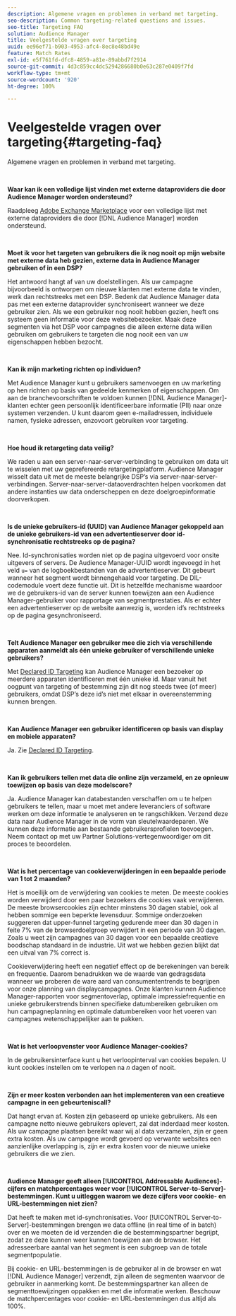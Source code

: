 ```yaml
---
description: Algemene vragen en problemen in verband met targeting.
seo-description: Common targeting-related questions and issues.
seo-title: Targeting FAQ
solution: Audience Manager
title: Veelgestelde vragen over targeting
uuid: ee96ef71-b903-4953-afc4-8ec8e48bd49e
feature: Match Rates
exl-id: e5f761fd-dfc8-4859-a81e-89abbd7f2914
source-git-commit: 4d3c859cc4dc5294286680b0e63c287e0409f7fd
workflow-type: tm+mt
source-wordcount: '920'
ht-degree: 100%

---
```


# Veelgestelde vragen over targeting{#targeting-faq}

Algemene vragen en problemen in verband met targeting.

<br>

<!-- 

faq_targeting.xml

 -->

**Waar kan ik een volledige lijst vinden met externe dataproviders die door Audience Manager worden ondersteund?**

Raadpleeg [Adobe Exchange Marketplace](https://exchange.adobe.com/experiencecloud.html) voor een volledige lijst met externe dataproviders die door [!DNL Audience Manager] worden ondersteund.

<br>

**Moet ik voor het targeten van gebruikers die ik nog nooit op mijn website met externe data heb gezien, externe data in Audience Manager gebruiken of in een DSP?**

Het antwoord hangt af van uw doelstellingen. Als uw campagne bijvoorbeeld is ontworpen om nieuwe klanten met externe data te vinden, werk dan rechtstreeks met een DSP. Bedenk dat Audience Manager data pas met een externe dataprovider synchroniseert wanneer we deze gebruiker zien. Als we een gebruiker nog nooit hebben gezien, heeft ons systeem geen informatie voor deze websitebezoeker. Maak deze segmenten via het DSP voor campagnes die alleen externe data willen gebruiken om gebruikers te targeten die nog nooit een van uw eigenschappen hebben bezocht.

<br>

**Kan ik mijn marketing richten op individuen?**

Met Audience Manager kunt u gebruikers samenvoegen en uw marketing op hen richten op basis van gedeelde kenmerken of eigenschappen. Om aan de branchevoorschriften te voldoen kunnen [!DNL Audience Manager]-klanten echter geen persoonlijk identificeerbare informatie (PII) naar onze systemen verzenden. U kunt daarom geen e-mailadressen, individuele namen, fysieke adressen, enzovoort gebruiken voor targeting.

<br>

**Hoe houd ik retargeting data veilig?**

We raden u aan een server-naar-server-verbinding te gebruiken om data uit te wisselen met uw geprefereerde retargetingplatform. Audience Manager wisselt data uit met de meeste belangrijke DSP’s via server-naar-server-verbindingen. Server-naar-server-dataoverdrachten helpen voorkomen dat andere instanties uw data onderscheppen en deze doelgroepinformatie doorverkopen.

<br>

**Is de unieke gebruikers-id (UUID) van Audience Manager gekoppeld aan de unieke gebruikers-id van een advertentieserver door id-synchronisatie rechtstreeks op de pagina?**

Nee. Id-synchronisaties worden niet op de pagina uitgevoerd voor onsite uitgevers of servers. De Audience Manager-UUID wordt ingevoegd in het veld `u=` van de logboekbestanden van de advertentieserver. Dit gebeurt wanneer het segment wordt binnengehaald voor targeting. De DIL-codemodule voert deze functie uit. Dit is hetzelfde mechanisme waardoor we de gebruikers-id van de server kunnen toewijzen aan een Audience Manager-gebruiker voor rapportage van segmentprestaties. Als er echter een advertentieserver op de website aanwezig is, worden id’s rechtstreeks op de pagina gesynchroniseerd.

<br>

**Telt Audience Manager een gebruiker mee die zich via verschillende apparaten aanmeldt als één unieke gebruiker of verschillende unieke gebruikers?**

Met [Declared ID Targeting](../features/declared-ids.md#declared-id-targeting) kan Audience Manager een bezoeker op meerdere apparaten identificeren met één unieke id. Maar vanuit het oogpunt van targeting of bestemming zijn dit nog steeds twee (of meer) gebruikers, omdat DSP’s deze id’s niet met elkaar in overeenstemming kunnen brengen.

<br>

**Kan Audience Manager een gebruiker identificeren op basis van display en mobiele apparaten?**

Ja. Zie [Declared ID Targeting](../features/declared-ids.md#declared-id-targeting).

<br>

**Kan ik gebruikers tellen met data die online zijn verzameld, en ze opnieuw toewijzen op basis van deze modelscore?**

Ja. Audience Manager kan databestanden verschaffen om u te helpen gebruikers te tellen, maar u moet met andere leveranciers of software werken om deze informatie te analyseren en te rangschikken. Verzend deze data naar Audience Manager in de vorm van sleutelwaardeparen. We kunnen deze informatie aan bestaande gebruikersprofielen toevoegen. Neem contact op met uw Partner Solutions-vertegenwoordiger om dit proces te beoordelen.

<br>

**Wat is het percentage van cookieverwijderingen in een bepaalde periode van 1 tot 2 maanden?**

Het is moeilijk om de verwijdering van cookies te meten. De meeste cookies worden verwijderd door een paar bezoekers die cookies vaak verwijderen. De meeste browsercookies zijn echter minstens 30 dagen stabiel, ook al hebben sommige een beperkte levensduur. Sommige onderzoeken suggereren dat upper-funnel targeting gedurende meer dan 30 dagen in feite 7% van de browserdoelgroep verwijdert in een periode van 30 dagen. Zoals u weet zijn campagnes van 30 dagen voor een bepaalde creatieve boodschap standaard in de industrie. Uit wat we hebben gezien blijkt dat een uitval van 7% correct is.

Cookieverwijdering heeft een negatief effect op de berekeningen van bereik en frequentie. Daarom benadrukken we de waarde van gedragsdata wanneer we proberen de ware aard van consumententrends te begrijpen voor onze planning van displaycampagnes. Onze klanten kunnen Audience Manager-rapporten voor segmentoverlap, optimale impressiefrequentie en unieke gebruikerstrends binnen specifieke datumbereiken gebruiken om hun campagneplanning en optimale datumbereiken voor het voeren van campagnes wetenschappelijker aan te pakken.

<br>

**Wat is het verloopvenster voor Audience Manager-cookies?**

In de gebruikersinterface kunt u het verloopinterval van cookies bepalen. U kunt cookies instellen om te verlopen na *n* dagen of nooit.

<br>

**Zijn er meer kosten verbonden aan het implementeren van een creatieve campagne in een gebeurteniscall?**

Dat hangt ervan af. Kosten zijn gebaseerd op unieke gebruikers. Als een campagne netto nieuwe gebruikers oplevert, zal dat inderdaad meer kosten. Als uw campagne plaatsen bereikt waar wij al data verzamelen, zijn er geen extra kosten. Als uw campagne wordt gevoerd op verwante websites een aanzienlijke overlapping is, zijn er extra kosten voor de nieuwe unieke gebruikers die we zien.

<br>

**Audience Manager geeft alleen [!UICONTROL Addressable Audiences]-cijfers en matchpercentages weer voor [!UICONTROL Server-to-Server]-bestemmingen. Kunt u uitleggen waarom we deze cijfers voor cookie- en URL-bestemmingen niet zien?**

Dat heeft te maken met id-synchronisaties. Voor [!UICONTROL Server-to-Server]-bestemmingen brengen we data offline (in real time of in batch) over en we moeten de id verzenden die de bestemmingspartner begrijpt, zodat ze deze kunnen weer kunnen toewijzen aan de browser. Het adresseerbare aantal van het segment is een subgroep van de totale segmentpopulatie.

Bij cookie- en URL-bestemmingen is de gebruiker al in de browser en wat [!DNL Audience Manager] verzendt, zijn alleen de segmenten waarvoor de gebruiker in aanmerking komt. De bestemmingspartner kan alleen de segmenttoewijzingen oppakken en met die informatie werken. Beschouw de matchpercentages voor cookie- en URL-bestemmingen dus altijd als 100%.
